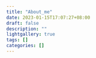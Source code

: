 ```yaml
---
title: "About_me"
date: 2023-01-15T17:07:27+08:00
draft: false
description: ""
lightgallery: true
tags: []
categories: []
---
```



